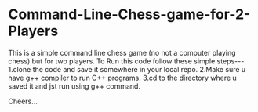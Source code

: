 # Command-Line-Chess-game-for-2-Players
This is a simple command line chess game (no not a computer playing chess) but for two players.
To Run this code follow these simple steps---
1.clone the code and save it somewhere in your local repo.
2.Make sure u have g++ compiler to run C++ programs.
3.cd to the directory where u saved it and jst run using g++ command.

Cheers...
